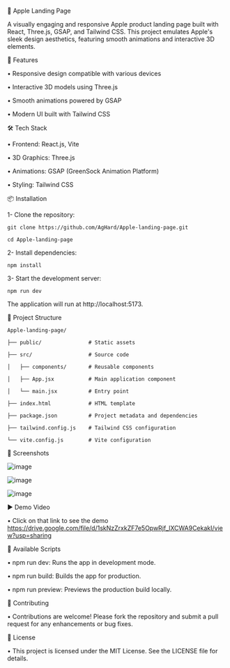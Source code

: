 🍎 Apple Landing Page

A visually engaging and responsive Apple product landing page built with React, Three.js, GSAP, and Tailwind CSS. This project emulates Apple's sleek design aesthetics, featuring smooth animations and interactive 3D elements.

🚀 Features

• Responsive design compatible with various devices

• Interactive 3D models using Three.js

• Smooth animations powered by GSAP

• Modern UI built with Tailwind CSS

🛠️ Tech Stack

• Frontend: React.js, Vite

• 3D Graphics: Three.js

• Animations: GSAP (GreenSock Animation Platform)

• Styling: Tailwind CSS


📦 Installation

1- Clone the repository:

    git clone https://github.com/AgHard/Apple-landing-page.git

    cd Apple-landing-page

2- Install dependencies:

    npm install

3- Start the development server:

    npm run dev

The application will run at http://localhost:5173.

📁 Project Structure

    Apple-landing-page/

    ├── public/               # Static assets

    ├── src/                  # Source code

    │   ├── components/       # Reusable components

    │   ├── App.jsx           # Main application component

    │   └── main.jsx          # Entry point

    ├── index.html            # HTML template

    ├── package.json          # Project metadata and dependencies

    ├── tailwind.config.js    # Tailwind CSS configuration

    └── vite.config.js        # Vite configuration

📸 Screenshots

![image](https://github.com/user-attachments/assets/1506f611-e407-418c-b7a9-aa93d19e75ad)

![image](https://github.com/user-attachments/assets/49848af2-49a1-458a-b940-13404684eecc)

![image](https://github.com/user-attachments/assets/94f0afe1-b498-4454-a5c4-b8880956d2e5)


▶️ Demo Video

• Click on that link to see the demo https://drive.google.com/file/d/1skNzZrxkZF7e5OpwRjf_lXCWA9CekakI/view?usp=sharing

🧪 Available Scripts

• npm run dev: Runs the app in development mode.

• npm run build: Builds the app for production.

• npm run preview: Previews the production build locally.

🤝 Contributing

• Contributions are welcome! Please fork the repository and submit a pull request for any enhancements or bug fixes.

📄 License

• This project is licensed under the MIT License. See the LICENSE file for details.
